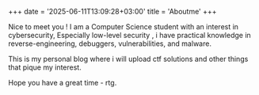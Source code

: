 +++
date = '2025-06-11T13:09:28+03:00'
title = 'Aboutme'
+++


Nice to meet you !
I am a Computer Science student with an interest in cybersecurity,
Especially low-level security , i have practical knowledge in reverse-engineering,
debuggers, vulnerabilities, and malware.

This is my personal blog where i will upload ctf solutions and other things that
pique my interest.

Hope you have a great time - rtg.
